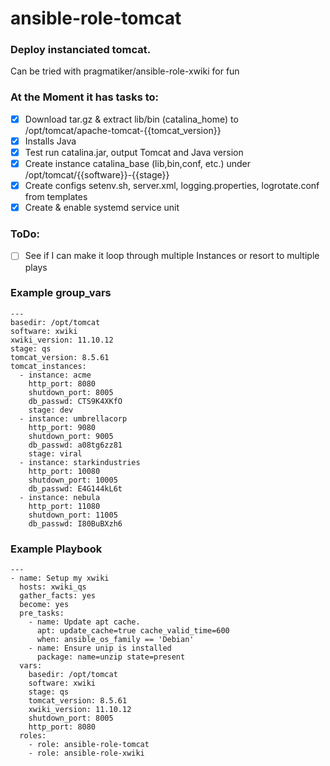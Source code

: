 # ansible-role-tomcat

### Deploy instanciated tomcat.
Can be tried with pragmatiker/ansible-role-xwiki for fun
### At the Moment it has tasks to:
- [x] Download tar.gz & extract lib/bin (catalina_home) to /opt/tomcat/apache-tomcat-{{tomcat_version}} 
- [x] Installs Java
- [x] Test run catalina.jar, output Tomcat and Java version
- [x] Create instance catalina_base (lib,bin,conf, etc.) under  /opt/tomcat/{{software}}-{{stage}}
- [x] Create configs setenv.sh, server.xml, logging.properties, logrotate.conf from templates
- [x] Create & enable systemd service unit
 
### ToDo:
- [ ] See if I can make it loop through multiple Instances or resort to multiple plays

### Example group_vars
```
---
basedir: /opt/tomcat
software: xwiki
xwiki_version: 11.10.12
stage: qs
tomcat_version: 8.5.61
tomcat_instances:
  - instance: acme
    http_port: 8080
    shutdown_port: 8005
    db_passwd: CTS9K4XKfO
    stage: dev
  - instance: umbrellacorp
    http_port: 9080
    shutdown_port: 9005
    db_passwd: a08tg6zz81
    stage: viral
  - instance: starkindustries
    http_port: 10080
    shutdown_port: 10005
    db_passwd: E4G144kL6t
  - instance: nebula
    http_port: 11080
    shutdown_port: 11005
    db_passwd: I80BuBXzh6
 ```
 
### Example Playbook 
```
---
- name: Setup my xwiki
  hosts: xwiki_qs
  gather_facts: yes
  become: yes
  pre_tasks:
    - name: Update apt cache.
      apt: update_cache=true cache_valid_time=600
      when: ansible_os_family == 'Debian'
    - name: Ensure unip is installed
      package: name=unzip state=present
  vars:
    basedir: /opt/tomcat
    software: xwiki
    stage: qs
    tomcat_version: 8.5.61
    xwiki_version: 11.10.12
    shutdown_port: 8005
    http_port: 8080
  roles:
    - role: ansible-role-tomcat
    - role: ansible-role-xwiki

